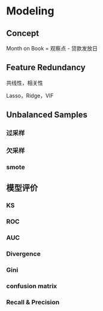 # Modeling

## Concept

Month on Book = 观察点 - 贷款发放日

## Feature Redundancy

共线性，相关性

Lasso，Ridge，VIF

## Unbalanced Samples

### 过采样

### 欠采样

### smote



## 模型评价

### KS

### ROC

### AUC

### Divergence

### Gini

### confusion matrix

### Recall & Precision



